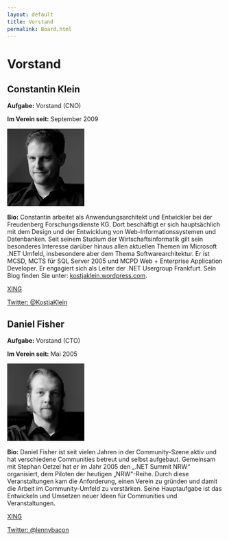 ```yaml
---
layout: default
title: Vorstand
permalink: Board.html
---
```


# Vorstand

## Constantin Klein

**Aufgabe:** Vorstand (CNO)

**Im Verein seit:** September 2009

![](assets/img/_MG_6813_web.jpg)

**Bio:** Constantin arbeitet als Anwendungsarchitekt und Entwickler bei der Freudenberg Forschungsdienste KG. Dort beschäftigt er sich hauptsächlich mit dem Design und der Entwicklung von Web-Informationssystemen und Datenbanken. Seit seinem Studium der Wirtschaftsinformatik gilt sein besonderes Interesse darüber hinaus allen aktuellen Themen im Microsoft .NET Umfeld, insbesondere aber dem Thema Softwarearchitektur. Er ist MCSD, MCTS für SQL Server 2005 und MCPD Web + Enterprise Application Developer. Er engagiert sich als Leiter der .NET Usergroup Frankfurt. Sein Blog finden Sie unter: [kostjaklein.wordpress.com](http://kostjaklein.wordpress.com).

[XING](https://www.xing.com/profile/Constantin_Klein)

[Twitter: @KostjaKlein](http://twitter.com/KostjaKlein)

## Daniel Fisher

**Aufgabe:** Vorstand (CTO)

**Im Verein seit:** Mai 2005

![](assets/img/_MG_6837_web.jpg)

**Bio:** Daniel Fisher ist seit vielen Jahren in der Community-Szene aktiv und hat verschiedene Communities betreut und selbst aufgebaut. Gemeinsam mit Stephan Oetzel hat er im Jahr 2005 den „.NET Summit NRW“ organisiert, dem Piloten der heutigen „NRW“-Reihe. Durch diese Veranstaltungen kam die Anforderung, einen Verein zu gründen und damit die Arbeit im Community-Umfeld zu verstärken. Seine Hauptaufgabe ist das Entwickeln und Umsetzen neuer Ideen für Communities und Veranstaltungen.

[XING](https://www.xing.com/profile/Daniel_Fisher)

[Twitter: @lennybacon](https://twitter.com/lennybacon)

